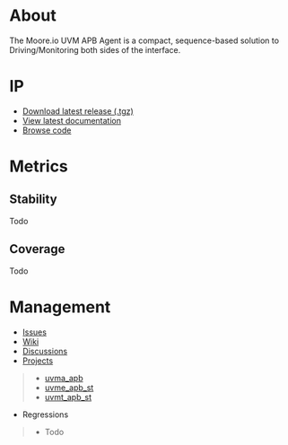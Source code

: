 # About
The Moore.io UVM APB Agent is a compact, sequence-based solution to Driving/Monitoring both sides of the interface.

# IP
* [Download latest release (.tgz)](Todo)
* [View latest documentation](Todo)
* [Browse code](https://github.com/Datum-Technology-Corporation/uvma_apb)

# Metrics
## Stability
Todo

## Coverage
Todo

# Management
* [Issues](https://github.com/Datum-Technology-Corporation/uvma_apb/issues)
* [Wiki](https://github.com/Datum-Technology-Corporation/uvma_apb/wiki)
* [Discussions](https://github.com/Datum-Technology-Corporation/uvma_apb/discussions)
* [Projects](https://github.com/Datum-Technology-Corporation/uvma_apb/projects)
> * [uvma_apb](https://github.com/Datum-Technology-Corporation/uvma_apb/projects/1)
> * [uvme_apb_st](https://github.com/Datum-Technology-Corporation/uvma_apb/projects/2)
> * [uvmt_apb_st](https://github.com/Datum-Technology-Corporation/uvma_apb/projects/3)
* Regressions
> * Todo
